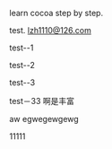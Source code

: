 learn cocoa step by step.

test.
lzh1110@126.com

test--1

test--2


test--3

test－33
啊是丰富


aw
egwegewgewg


11111
